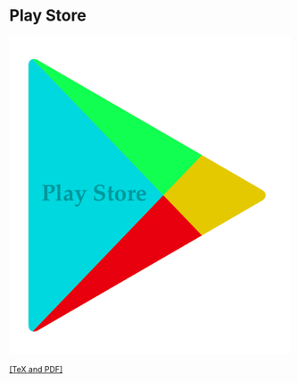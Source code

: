 # Play Store

![play store](playstore.png)

[[TeX and PDF]](https://www.overleaf.com/read/mjxxggxzzgmp)
